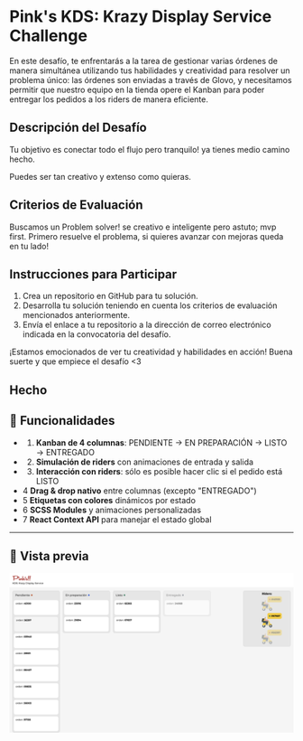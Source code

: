 # Pink's KDS: Krazy Display Service Challenge

En este desafío, te enfrentarás a la tarea de gestionar varias órdenes de manera simultánea utilizando tus habilidades y creatividad para resolver un problema único: las órdenes son enviadas a través de Glovo, y necesitamos permitir que nuestro equipo en la tienda opere el Kanban para poder entregar los pedidos a los riders de manera eficiente.

## Descripción del Desafío

Tu objetivo es conectar todo el flujo pero tranquilo! ya tienes medio camino hecho.

Puedes ser tan creativo y extenso como quieras.

## Criterios de Evaluación

Buscamos un Problem solver! se creativo e inteligente pero astuto; mvp first. Primero resuelve el problema, si quieres avanzar con mejoras queda en tu lado!

## Instrucciones para Participar

1. Crea un repositorio en GitHub para tu solución.
2. Desarrolla tu solución teniendo en cuenta los criterios de evaluación mencionados anteriormente.
3. Envía el enlace a tu repositorio a la dirección de correo electrónico indicada en la convocatoria del desafío.

¡Estamos emocionados de ver tu creatividad y habilidades en acción! Buena suerte y que empiece el desafío <3


## Hecho


## 🚀 Funcionalidades

- 1. **Kanban de 4 columnas**: PENDIENTE → EN PREPARACIÓN → LISTO → ENTREGADO
- 2. **Simulación de riders** con animaciones de entrada y salida
- 3. **Interacción con riders**: sólo es posible hacer clic si el pedido está LISTO
- 4  **Drag & drop nativo** entre columnas (excepto "ENTREGADO")
- 5  **Etiquetas con colores** dinámicos por estado
- 6  **SCSS Modules** y animaciones personalizadas
- 7 **React Context API** para manejar el estado global

---

## 📸 Vista previa

![screenshot](./public/screenshot.png)
